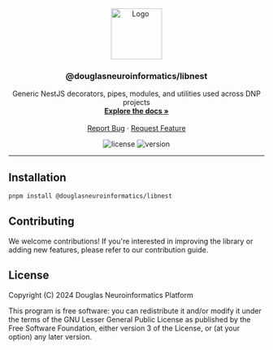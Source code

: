 <!-- PROJECT LOGO -->
<div align="center">
  <a href="https://github.com/DouglasNeuroInformatics/libnest">
    <img src="https://raw.githubusercontent.com/DouglasNeuroInformatics/libnest/main/.github/assets/libnest-logo.png" alt="Logo" width="100" >
  </a>
  <h3 align="center">@douglasneuroinformatics/libnest</h3>
  <p align="center">
    Generic NestJS decorators, pipes, modules, and utilities used across DNP projects
    <br />
    <a href="https://github.com/DouglasNeuroInformatics/libnest">
      <strong>Explore the docs »
      </strong>
    </a>
    <br />
    <br />
    <a href="https://github.com/DouglasNeuroInformatics/libnest/issues" rel="noreferrer" target="_blank">Report Bug</a>
    ·
    <a href="https://github.com/DouglasNeuroInformatics/libnest/issues" rel="noreferrer" target="_blank">Request Feature</a>
  </p>
</div>

<!-- PROJECT SHIELDS -->
<div align="center">

![license](https://img.shields.io/github/license/DouglasNeuroInformatics/libnest)
![version](https://img.shields.io/github/package-json/v/DouglasNeuroInformatics/libnest)

</div>
<hr />

## Installation

```sh
pnpm install @douglasneuroinformatics/libnest
```

## Contributing

We welcome contributions! If you're interested in improving the library or adding new features, please refer to our contribution guide.

## License

Copyright (C) 2024 Douglas Neuroinformatics Platform

This program is free software: you can redistribute it and/or modify
it under the terms of the GNU Lesser General Public License as published by
the Free Software Foundation, either version 3 of the License, or
(at your option) any later version.
